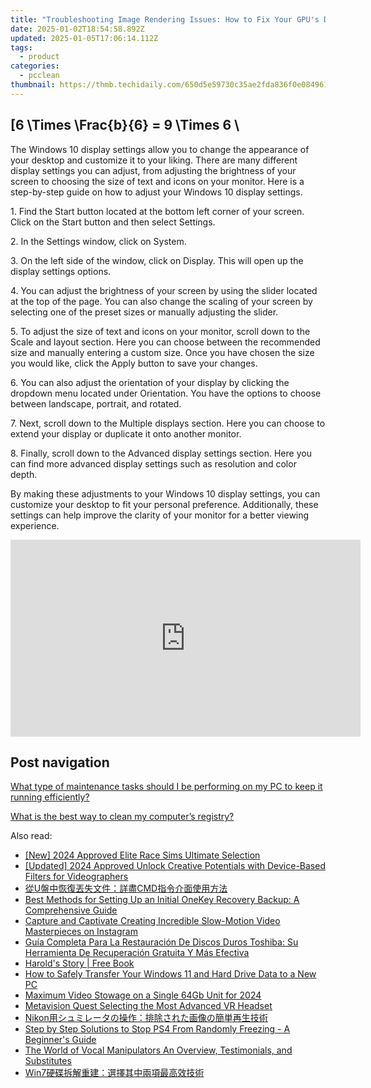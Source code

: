 ```yaml
---
title: "Troubleshooting Image Rendering Issues: How to Fix Your GPU's Display Problems - Insights From YL Computing"
date: 2025-01-02T18:54:58.892Z
updated: 2025-01-05T17:06:14.112Z
tags:
  - product
categories:
  - pcclean
thumbnail: https://thmb.techidaily.com/650d5e59730c35ae2fda836f0e084961424a5a8000cea452bed766d220fa39c3.jpg
---
```


## \[6 \Times \Frac{b}{6} = 9 \Times 6 \

The Windows 10 display settings allow you to change the appearance of your desktop and customize it to your liking. There are many different display settings you can adjust, from adjusting the brightness of your screen to choosing the size of text and icons on your monitor. Here is a step-by-step guide on how to adjust your Windows 10 display settings. 

1\. Find the Start button located at the bottom left corner of your screen. Click on the Start button and then select Settings.

2\. In the Settings window, click on System.

3\. On the left side of the window, click on Display. This will open up the display settings options. 

4\. You can adjust the brightness of your screen by using the slider located at the top of the page. You can also change the scaling of your screen by selecting one of the preset sizes or manually adjusting the slider.

5\. To adjust the size of text and icons on your monitor, scroll down to the Scale and layout section. Here you can choose between the recommended size and manually entering a custom size. Once you have chosen the size you would like, click the Apply button to save your changes.

6\. You can also adjust the orientation of your display by clicking the dropdown menu located under Orientation. You have the options to choose between landscape, portrait, and rotated.

7\. Next, scroll down to the Multiple displays section. Here you can choose to extend your display or duplicate it onto another monitor.

8\. Finally, scroll down to the Advanced display settings section. Here you can find more advanced display settings such as resolution and color depth. 

By making these adjustments to your Windows 10 display settings, you can customize your desktop to fit your personal preference. Additionally, these settings can help improve the clarity of your monitor for a better viewing experience.

<!-- affiliate ads begin -->
<iframe width="560" height="315" src="https://www.youtube.com/embed/FLO5dwmJAVs?si=1OYH8rv8aPaMsCiU" title="YouTube video player" frameborder="0" allow="accelerometer; autoplay; clipboard-write; encrypted-media; gyroscope; picture-in-picture; web-share" referrerpolicy="strict-origin-when-cross-origin" allowfullscreen></iframe>
<!-- affiliate ads end -->

## Post navigation

[What type of maintenance tasks should I be performing on my PC to keep it running efficiently?](https://tools.techidaily.com/pcclean/products/)

[What is the best way to clean my computer’s registry?](https://tools.techidaily.com/pcclean/products/)

<ins class="adsbygoogle"
     style="display:block"
     data-ad-format="autorelaxed"
     data-ad-client="ca-pub-7571918770474297"
     data-ad-slot="1223367746"></ins>

<ins class="adsbygoogle"
     style="display:block"
     data-ad-client="ca-pub-7571918770474297"
     data-ad-slot="8358498916"
     data-ad-format="auto"
     data-full-width-responsive="true"></ins>

<span class="atpl-alsoreadstyle">Also read:</span>
<div><ul>
<li><a href="https://desktop-recording.techidaily.com/new-2024-approved-elite-race-sims-ultimate-selection/"><u>[New] 2024 Approved Elite Race Sims Ultimate Selection</u></a></li>
<li><a href="https://fox-direct.techidaily.com/updated-2024-approved-unlock-creative-potentials-with-device-based-filters-for-videographers/"><u>[Updated] 2024 Approved Unlock Creative Potentials with Device-Based Filters for Videographers</u></a></li>
<li><a href="https://discover-able.techidaily.com/ucmd/"><u>從U盤中恢復丟失文件：詳盡CMD指令介面使用方法</u></a></li>
<li><a href="https://discover-able.techidaily.com/best-methods-for-setting-up-an-initial-onekey-recovery-backup-a-comprehensive-guide/"><u>Best Methods for Setting Up an Initial OneKey Recovery Backup: A Comprehensive Guide</u></a></li>
<li><a href="https://instagram-videos.techidaily.com/capture-and-captivate-creating-incredible-slow-motion-video-masterpieces-on-instagram/"><u>Capture and Captivate Creating Incredible Slow-Motion Video Masterpieces on Instagram</u></a></li>
<li><a href="https://discover-able.techidaily.com/guia-completa-para-la-restauracion-de-discos-duros-toshiba-su-herramienta-de-recuperacion-gratuita-y-mas-efectiva/"><u>Guía Completa Para La Restauración De Discos Duros Toshiba: Su Herramienta De Recuperación Gratuita Y Más Efectiva</u></a></li>
<li><a href="https://novels-ebooks.techidaily.com/209878522-9781640885141-harolds-story/"><u>Harold's Story | Free Book</u></a></li>
<li><a href="https://discover-able.techidaily.com/how-to-safely-transfer-your-windows-11-and-hard-drive-data-to-a-new-pc/"><u>How to Safely Transfer Your Windows 11 and Hard Drive Data to a New PC</u></a></li>
<li><a href="https://extra-approaches.techidaily.com/maximum-video-stowage-on-a-single-64gb-unit-for-2024/"><u>Maximum Video Stowage on a Single 64Gb Unit for 2024</u></a></li>
<li><a href="https://extra-lessons.techidaily.com/metavision-quest-selecting-the-most-advanced-vr-headset/"><u>Metavision Quest Selecting the Most Advanced VR Headset</u></a></li>
<li><a href="https://discover-forum.techidaily.com/nikon/"><u>Nikon用シュミレータの操作：排除された画像の簡単再生技術</u></a></li>
<li><a href="https://program-issues.techidaily.com/step-by-step-solutions-to-stop-ps4-from-randomly-freezing-a-beginners-guide/"><u>Step by Step Solutions to Stop PS4 From Randomly Freezing - A Beginner's Guide</u></a></li>
<li><a href="https://audio-editing.techidaily.com/the-world-of-vocal-manipulators-an-overview-testimonials-and-substitutes/"><u>The World of Vocal Manipulators An Overview, Testimonials, and Substitutes</u></a></li>
<li><a href="https://discover-able.techidaily.com/1728510319532-win7/"><u>Win7硬碟拆解重建：選擇其中兩項最高效技術</u></a></li>
</ul></div>

